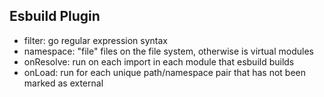 ## Esbuild Plugin

* filter: go regular expression syntax
* namespace: "file" files on the file system, otherwise is virtual modules
* onResolve: run on each import in each module that esbuild builds
* onLoad: run for each unique path/namespace pair that has not been marked as external
